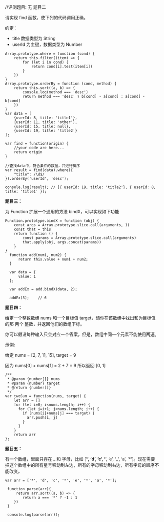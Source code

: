 //评测题目: 无
题目二

请实现 find 函数，使下列的代码调用正确。

约定：

- title 数据类型为 String
- userId 为主键，数据类型为 Number

```
Array.prototype.where = function (cond) {
    return this.filter((item) => {
        for (let i in cond) {
            return cond[i].test(item[i])
        }
    })
}
Array.prototype.orderBy = function (cond, method) {
    return this.sort((a, b) => {
        console.log(method === 'desc')
        return method === 'desc' ? b[cond] - a[cond] : a[cond] - b[cond]
    })
}
var data = [
    {userId: 8, title: 'title1'},
    {userId: 11, title: 'other'},
    {userId: 15, title: null},
    {userId: 19, title: 'title2'}
];

var find = function(origin) {
    //your code are here...
	return origin
}

//查找data中，符合条件的数据，并进行排序
var result = find(data).where({
    "title": /\d$/
}).orderBy('userId', 'desc');

console.log(result); // [{ userId: 19, title: 'title2'}, { userId: 8, title: 'title1' }];
```

**题目三：**

为 Function 扩展一个通用的方法 bindX，可以实现如下功能

```
Function.prototype.bindX = function (obj) {
    const args = Array.prototype.slice.call(arguments, 1)
    const that = this
    return function () {
        const params = Array.prototype.slice.call(arguments)
        that.apply(obj, args.concat(params))
    }
}
  function add(num1, num2) {
      return this.value + num1 + num2;
  }

  var data = {
      value: 1
  };

  var addEx = add.bindX(data, 2);

  addEx(3);    // 6
```

**题目四：**

给定一个整数数组 nums 和一个目标值 target，请你在该数组中找出和为目标值的那 两个 整数，并返回他们的数组下标。

你可以假设每种输入只会对应一个答案。但是，数组中同一个元素不能使用两遍。

示例:

给定 nums = [2, 7, 11, 15], target = 9

因为 nums[0] + nums[1] = 2 + 7 = 9
所以返回 [0, 1]

```
/**
 * @param {number[]} nums
 * @param {number} target
 * @return {number[]}
 */
var twoSum = function(nums, target) {
	let arr = []
    for (let i=0; i<nums.length; i++) {
      for (let j=i+1; j<nums.length; j++) {
        if (nums[i]+nums[j] === target) {
          arr.push(i, j)
        }
      }
    }
	return arr
};
```

**题目五：**

有一个数组，里面只存在 _ 和 字母，比如 [‘**’, ‘d’, ‘c’, ‘**’, ‘e’, ‘_’, ‘a’, ‘\*‘]。现在需要把这个数组中的所有星号移动到左边，所有的字母移动到右边，所有字母的顺序不能改变。

```
var arr = ['*', 'd', 'c', '*', 'e', '*', 'a', '*'];

 function parse(arr){
     return arr.sort((a, b) => {
        return a === '*' ? -1 : 1
    })
 }

 console.log(parse(arr));
```
